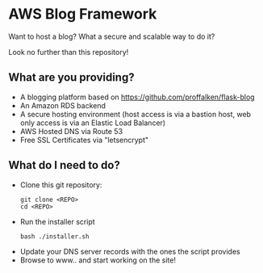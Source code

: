 # AWS Blog Framework

Want to host a blog? What a secure and scalable way to do it?

Look no further than this repository!

## What are you providing?

* A blogging platform based on https://github.com/proffalken/flask-blog
* An Amazon RDS backend
* A secure hosting environment (host access is via a bastion host, web only
  access is via an Elastic Load Balancer)
* AWS Hosted DNS via Route 53
* Free SSL Certificates via "letsencrypt"

## What do I need to do?

* Clone this git repository:
  ```
  git clone <REPO>
  cd <REPO>
  ```
* Run the installer script
  ```
  bash ./installer.sh
  ```
* Update your DNS server records with the ones the script provides
* Browse to www.<yourdomain>.<yourtld> and start working on the site!
